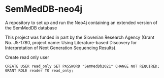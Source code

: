 # SemMedDB-neo4j
A repository to set up and run the Neo4j containing an extended version of the SemMedDB database

This project was funded in part by the Slovenian Research Agency (Grant No. J5-1780, project name: Using Literature-based Discovery for Interpretation of Next Generation Sequencing Results).

Create read only user

```
CREATE USER read_only SET PASSWORD "SemMedDb2021" CHANGE NOT REQUIRED;
GRANT ROLE reader TO read_only;
```
